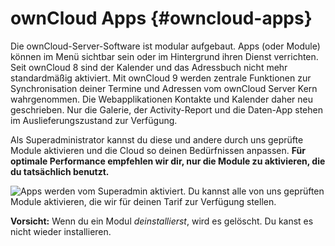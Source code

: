 # ownCloud Apps {#owncloud-apps}

Die ownCloud-Server-Software ist modular aufgebaut. Apps (oder Module) können im Menü sichtbar sein oder im Hintergrund ihren Dienst verrichten. Seit ownCloud 8 sind der Kalender und das Adressbuch nicht mehr standardmäßig aktiviert. Mit ownCloud 9 werden zentrale Funktionen zur Synchronisation deiner Termine und Adressen vom ownCloud Server Kern wahrgenommen. Die Webapplikationen Kontakte und Kalender daher neu geschrieben. Nur die Galerie, der Activity-Report und die Daten-App stehen im Auslieferungszustand zur Verfügung.

Als Superadministrator kannst du diese und andere durch uns geprüfte Module aktivieren und die Cloud so deinen Bedürfnissen anpassen. **Für optimale Performance empfehlen wir dir, nur die Module zu aktivieren, die du tatsächlich benutzt.**

![Apps werden vom Superadmin aktiviert. Du kannst alle von uns geprüften Module aktivieren, die wir für deinen Tarif zur Verfügung stellen.](https://lehre.nimmerland.de/index.php/s/uMsHlmTiWtYXckK/download)

**Vorsicht:** Wenn du ein Modul *deinstallierst*, wird es gelöscht. Du kanst es nicht wieder installieren.

